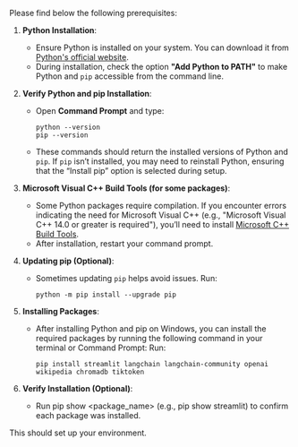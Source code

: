 Please find below the following prerequisites:

1. **Python Installation**:
   - Ensure Python is installed on your system. You can download it from [Python's official website](https://www.python.org/downloads/).
   - During installation, check the option **"Add Python to PATH"** to make Python and `pip` accessible from the command line.

2. **Verify Python and pip Installation**:
   - Open **Command Prompt** and type:
     ```shell
     python --version
     pip --version
     ```
   - These commands should return the installed versions of Python and `pip`. If `pip` isn’t installed, you may need to reinstall Python, ensuring that the “Install pip” option is selected during setup.

3. **Microsoft Visual C++ Build Tools (for some packages)**:
   - Some Python packages require compilation. If you encounter errors indicating the need for Microsoft Visual C++ (e.g., "Microsoft Visual C++ 14.0 or greater is required"), you’ll need to install [Microsoft C++ Build Tools](https://visualstudio.microsoft.com/visual-cpp-build-tools/).
   - After installation, restart your command prompt.


4. **Updating pip (Optional)**:
   - Sometimes updating `pip` helps avoid issues. Run:
     ```shell
     python -m pip install --upgrade pip
     ```

5. **Installing Packages**:
   - After installing Python and pip on Windows, you can install the required packages by running the following command in your terminal or Command Prompt: Run:
     ```shell
     pip install streamlit langchain langchain-community openai wikipedia chromadb tiktoken
     ```
5. **Verify Installation (Optional)**:
   - Run pip show <package_name> (e.g., pip show streamlit) to confirm each package was installed.
   
This should set up your environment.
